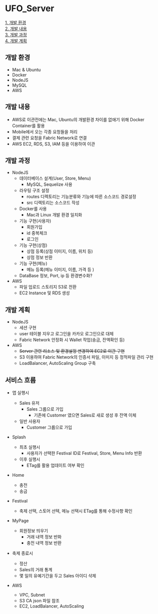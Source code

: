 # UFO_Server

[1. 개발 환경](#개발-환경)    
[2. 개발 내용](#개발-내용)    
[3. 개발 과정](#개발-과정)       
[4. 개발 계획](#개발-계획) 

## 개발 환경
* Mac & Ubuntu
* Docker
* NodeJS
* MySQL     
* AWS   

## 개발 내용
* AWS로 이관전에는 Mac, Ubuntu의 개발환경 차이를 없애기 위해 Docker Container를 활용
* Mobile에서 오는 각종 요청들을 처리
* 결제 관련 요청을 Fabric Network로 연결
* AWS EC2, RDS, S3, IAM 등을 이용하여 이관

## 개발 과정
* NodeJS
    * 데이터베이스 설계(User, Store, Menu) 
      * MySQL, Sequelize 사용
    * 라우팅 구조 설정
      * routes 디렉토리는 기능분류와 기능에 따른 소스코드 경로설정
      * src 디렉토리는 소스코드 작성
    * Docker를 사용
      * Mac과 Linux 개발 환경 일치화
    * 기능 구현(사용자)
      * 회원가입
      * id 중복체크
      * 로그인
    * 기능 구현(상점)
      * 상점 등록(상점 이미지, 이름, 위치 등)
      * 상점 정보 반환
    * 기능 구현(메뉴)
      * 메뉴 등록(메뉴 이미지, 이름, 가격 등 )
    * DataBase 정보, Port, ip 등 환경변수화?
* AWS
    * 파일 업로드 스토리지 S3로 전환
    * EC2 Instance 및 RDS 생성

## 개발 계획
* NodeJS
    * 세션 구현
    * user 테이블 지우고 로그인을 카카오 로그인으로 대체
    * Fabric Network 안정화 시 Wallet 작업(송금, 잔액확인 등)
* AWS
    * ~~Server 관련 리소스 및 환경설정 변경하여 EC2로 이관 구현~~
    * S3 이용하여 Fabric Network의 인증서 파일, 이미지 등 정적파일 관리 구현
    * LoadBalancer, AutoScaling Group 구축
    
## 서비스 흐름

- 앱 실행시
    - Sales 유저
        - Sales 그룹으로 가입
            - 기존에 Customer 였으면 Sales로 새로 생성 후 잔액 이체
    - 일반 사용자
        - Customer 그룹으로 가입
- Splash
    - 최초 실행시
        - 사용자가 선택한 Festival ID로 Festival, Store, Menu Info 반환
    - 이후 실행시
        - ETag를 활용 업데이트 여부 확인
- Home
    - 충전
    - 송금
- Festival
    - 축제 선택, 스토어 선텍, 메뉴 선택시 ETag를 통해 수정사항 확인
- MyPage
    - 회원정보 띄우기
        - 거래 내역 정보 반화
        - 충전 내역 정보 반환
- 축제 종료시
    - 정산
    - Sales의 거래 통계
    - 몇 일의 유예기간을 두고 Sales 아이디 삭제


- AWS
    - VPC, Subnet
    - S3 CA json 파일 참조
    - EC2, LoadBalancer, AutoScaling
